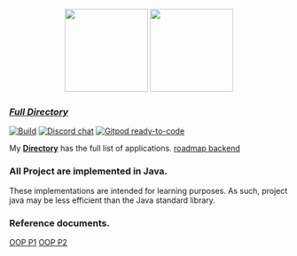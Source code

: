 <p align="center">
    <img src="https://resources.jetbrains.com/storage/products/company/brand/logos/jb_beam.svg" height="150">
    <img src="https://2.bp.blogspot.com/-gphUOIAs3Fw/Xdj35REehzI/AAAAAABHMxM/EYOFvtkYx0A1AQo839vnfNnj0ORDf7SywCLcBGAsYHQ/s1600/AW4045541_23.gif" height="150">
</p>

### [*Full Directory*](DIRECTORY.md) 

[![Build](https://github.com/hoangtien2k3qx1/Java/actions/workflows/build.yml/badge.svg?branch=master)](https://github.com/hoangtien2k3qx1/Java/blob/main/DIRECTORY.md)
[![Discord chat](https://img.shields.io/discord/808045925556682782.svg?logo=discord&colorB=7289DA&style=flat-square)](https://discord.gg/cFAkCXVQ)
[![Gitpod ready-to-code](https://img.shields.io/badge/Gitpod-ready--to--code-blue?logo=gitpod)](https://gitpod.io/#https://github.com/hoangtien2k3qx1)

My [**Directory**](DIRECTORY.md) has the full list of applications. [roadmap backend](https://github.com/hoangtien2k3qx1/Java/blob/main/src/java/ProgrammingBook/roadmap-backend.pdf)

### All Project are implemented in Java.
These implementations are intended for learning purposes. As such, project java may be less efficient than the Java standard library.


### Reference documents.
[OOP P1](https://viblo.asia/p/003-cac-tinh-chat-co-ban-trong-oop-p1-aWj53nWPl6m)
[OOP P2](https://viblo.asia/p/004-cac-tinh-chat-co-ban-trong-oop-p2-RQqKLooN57z)
